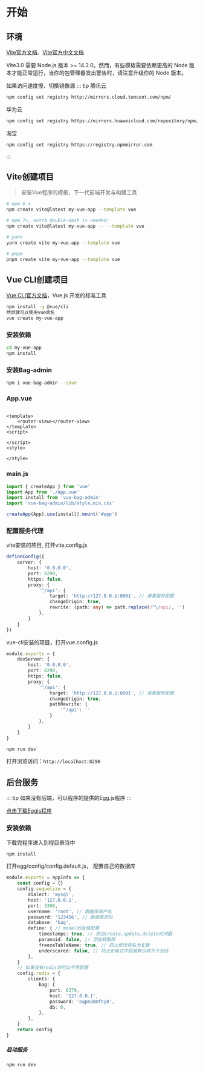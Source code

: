 # 开始

## 环境

[Vite官方文档](https://vitejs.dev/)、[Vite官方中文文档](https://cn.vitejs.dev/)

Vite3.0 需要 Node.js 版本 >= 14.2.0。然而，有些模板需要依赖更高的 Node 版本才能正常运行，当你的包管理器发出警告时，请注意升级你的 Node 版本。

如果访问速度慢、切换镜像源
::: tip 腾讯云

```bash
npm config set registry http://mirrors.cloud.tencent.com/npm/ 
```

华为云

```bash
npm config set registry https://mirrors.huaweicloud.com/repository/npm/ 
```

淘宝

```bash
npm config set registry https://registry.npmmirror.com
```

:::

## Vite创建项目

> 安装Vue程序的模板，下一代前端开发与构建工具

```bash
# npm 6.x
npm create vite@latest my-vue-app --template vue

# npm 7+, extra double-dash is needed:
npm create vite@latest my-vue-app -- --template vue

# yarn
yarn create vite my-vue-app --template vue

# pnpm
pnpm create vite my-vue-app --template vue
```

## Vue CLI创建项目

[Vue CLI官方文档](https://cli.vuejs.org/zh/)，Vue.js 开发的标准工具

```bash
npm install -g @vue/cli 
然后就可以使用vue命名
vue create my-vue-app
```

### 安装依赖

```bash
cd my-vue-app
npm install
```

### 安装Bag-admin

```bash
npm i vue-bag-admin --save
```

### App.vue

```vue

<template>
    <router-view></router-view>
</template>
<script>

</script>
<style>

</style>
```

### main.js

```js
import { createApp } from 'vue'
import App from './App.vue'
import install from 'vue-bag-admin'
import 'vue-bag-admin/lib/style.min.css'

createApp(App).use(install).mount('#app')
```

### 配置服务代理

vite安装的项目, 打开vite.config.js

```ts
defineConfig({
    server: {
        host: '0.0.0.0',
        port: 8290,
        https: false,
        proxy: {
            '^/api': {
                target: 'http://127.0.0.1:8001', // 请看服务配置
                changeOrigin: true,
                rewrite: (path: any) => path.replace(/^\/api/, '')
            },
        }
    }
})
```

vue-cli安装的项目，打开vue.config.js

```ts
module.exports = {
    devServer: {
        host: '0.0.0.0',
        port: 8290,
        https: false,
        proxy: {
            '^/api': {
                target: 'http://127.0.0.1:8001', // 请看服务配置
                changeOrigin: true,
                pathRewrite: {
                    '^/api': ''
                }
            },
        }
    }
}
```

```bash
npm run dev
```
打开浏览访问：`http://localhost:8290`

## 后台服务

::: tip 如果没有后端，可以程序的提供的Egg.js程序
:::

[点击下载Eggjs程序](https://github.com/hangjob/vue-bag-admin/egg.zip)

### 安装依赖

下载完程序进入到程目录当中

```bash
npm install 
```

打开egg/config/config.default.js， 配置自己的数据库

```ts
module.exports = appInfo => {
    const config = {}
    config.sequelize = {
        dialect: 'mysql',
        host: '127.0.0.1',
        port: 3306,
        username: 'root', // 数据库用户名
        password: '123456', // 数据库密码
        database: 'bag',
        define: { // model的全局配置
            timestamps: true, // 添加create,update,delete时间戳
            paranoid: false, // 添加软删除
            freezeTableName: true, // 防止修改表名为复数
            underscored: false, // 防止驼峰式字段被默认转为下划线
        },
    }
    // 如果没有redis测可以不用配置
    config.redis = {
        clients: {
            bag: {
                port: 6379,
                host: '127.0.0.1',
                password: 'oqpm38mfny8',
                db: 0,
            },
        },
    }
    return config
}
```

##### 启动服务

```
npm run dev
```
